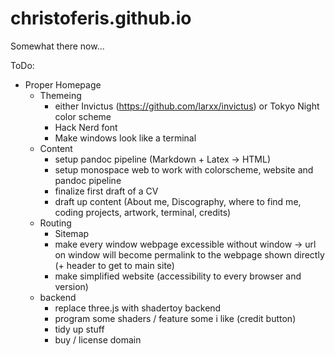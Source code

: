# christoferis.github.io

Somewhat there now...

ToDo:
- Proper Homepage
    - Themeing
        - either Invictus (https://github.com/larxx/invictus) or Tokyo Night color scheme
        - Hack Nerd font
        - Make windows look like a terminal
    - Content
        - setup pandoc pipeline (Markdown + Latex -> HTML)
        - setup monospace web to work with colorscheme, website and pandoc pipeline
        - finalize first draft of a CV
        - draft up content (About me, Discography, where to find me, coding projects, artwork, terminal, credits)
    - Routing
        - Sitemap
        - make every window webpage excessible without window -> url on window will become permalink to the webpage shown directly (+ header to get to main site)
        - make simplified website (accessibility to every browser and version)
    - backend
        - replace three.js with shadertoy backend
        - program some shaders / feature some i like (credit button)
        - tidy up stuff
        - buy / license domain
